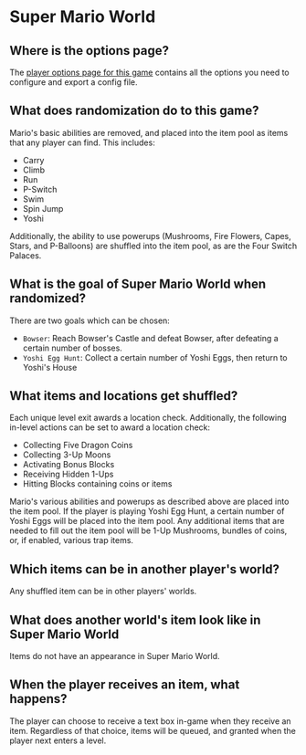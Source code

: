 # Super Mario World

## Where is the options page?

The [player options page for this game](../player-options) contains all the options you need to configure and export a config file.

## What does randomization do to this game?

Mario's basic abilities are removed, and placed into the item pool as items that any player can find. This includes:
- Carry
- Climb
- Run
- P-Switch
- Swim
- Spin Jump
- Yoshi

Additionally, the ability to use powerups (Mushrooms, Fire Flowers, Capes, Stars, and P-Balloons) are shuffled into the item pool, as are the Four Switch Palaces.

## What is the goal of Super Mario World when randomized?

There are two goals which can be chosen:
- `Bowser`: Reach Bowser's Castle and defeat Bowser, after defeating a certain number of bosses.
- `Yoshi Egg Hunt`: Collect a certain number of Yoshi Eggs, then return to Yoshi's House

## What items and locations get shuffled?

Each unique level exit awards a location check. Additionally, the following in-level actions can be set to award a location check:
- Collecting Five Dragon Coins
- Collecting 3-Up Moons
- Activating Bonus Blocks
- Receiving Hidden 1-Ups
- Hitting Blocks containing coins or items

Mario's various abilities and powerups as described above are placed into the item pool.
If the player is playing Yoshi Egg Hunt, a certain number of Yoshi Eggs will be placed into the item pool.
Any additional items that are needed to fill out the item pool will be 1-Up Mushrooms, bundles of coins, or, if enabled, various trap items.

## Which items can be in another player's world?

Any shuffled item can be in other players' worlds.

## What does another world's item look like in Super Mario World

Items do not have an appearance in Super Mario World.

## When the player receives an item, what happens?

The player can choose to receive a text box in-game when they receive an item. Regardless of that choice, items will be queued, and granted when the player next enters a level.
